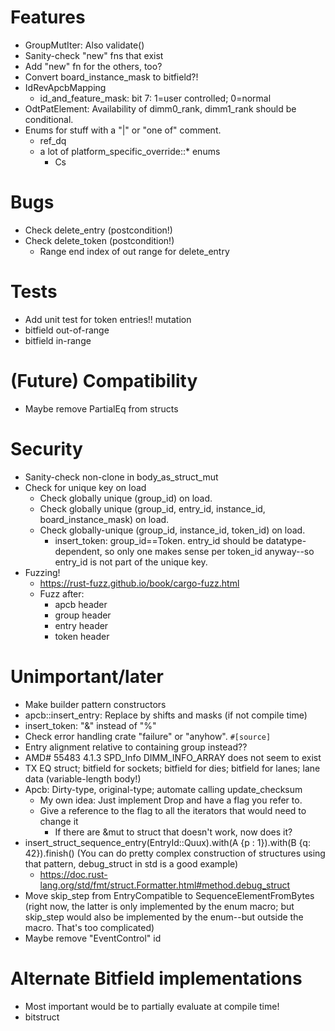 # Features

* GroupMutIter: Also validate()
* Sanity-check "new" fns that exist
* Add "new" fn for the others, too?
* Convert board_instance_mask to bitfield?!
* IdRevApcbMapping
  * id_and_feature_mask: bit 7: 1=user controlled; 0=normal
* OdtPatElement: Availability of dimm0_rank, dimm1_rank should be conditional.
* Enums for stuff with a "|" or "one of" comment.
  * ref_dq
  * a lot of platform_specific_override::* enums
    * Cs

# Bugs

* Check delete_entry (postcondition!)
* Check delete_token (postcondition!)
  * Range end index of out range for delete_entry

# Tests

* Add unit test for token entries!!  mutation
* bitfield out-of-range
* bitfield in-range

# (Future) Compatibility

* Maybe remove PartialEq from structs

# Security

* Sanity-check non-clone in body_as_struct_mut
* Check for unique key on load
  * Check globally unique (group_id) on load.
  * Check globally unique (group_id, entry_id, instance_id, board_instance_mask) on load.
  * Check globally-unique (group_id, instance_id, token_id) on load.
    * insert_token: group_id==Token.  entry_id should be datatype-dependent, so only one makes sense per token_id anyway--so entry_id is not part of the unique key.
* Fuzzing!
  * https://rust-fuzz.github.io/book/cargo-fuzz.html
  * Fuzz after:
    * apcb header
    * group header
    * entry header
    * token header

# Unimportant/later

* Make builder pattern constructors
* apcb::insert_entry: Replace by shifts and masks (if not compile time)
* insert_token: "&" instead of "%"
* Check error handling crate "failure" or "anyhow". `#[source]`
* Entry alignment relative to containing group instead??
* AMD# 55483 4.1.3 SPD_Info DIMM_INFO_ARRAY does not seem to exist
* TX EQ struct; bitfield for sockets; bitfield for dies; bitfield for lanes; lane data (variable-length body!)
* Apcb: Dirty-type, original-type; automate calling update_checksum
  * My own idea: Just implement Drop and have a flag you refer to.
  * Give a reference to the flag to all the iterators that would need to change it
    * If there are &mut to struct that doesn't work, now does it?
* insert_struct_sequence_entry(EntryId::Quux).with(A {p : 1}).with(B {q: 42}).finish() (You can do pretty complex construction of structures using that pattern, debug_struct in std is a good example)
  * https://doc.rust-lang.org/std/fmt/struct.Formatter.html#method.debug_struct
* Move skip_step from EntryCompatible to SequenceElementFromBytes (right now, the latter is only implemented by the enum macro; but skip_step would also be implemented by the enum--but outside the macro.  That's too complicated)
* Maybe remove "EventControl" id

# Alternate Bitfield implementations

* Most important would be to partially evaluate at compile time!
* bitstruct
